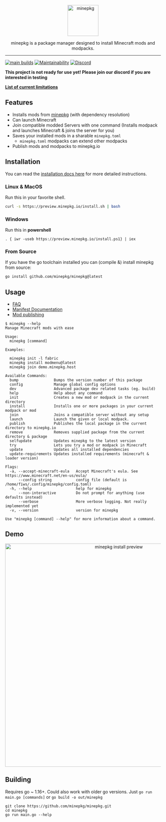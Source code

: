 <p align="center">
  <img align="center" width="100" src="./assets/logo.svg" alt="minepkg" />
  <div align="center">
    minepkg is a package manager designed to install Minecraft mods and modpacks.
  </div>
</p>

---

[![main builds](https://github.com/minepkg/minepkg/actions/workflows/main-builds.yml/badge.svg)](https://github.com/minepkg/minepkg/actions/workflows/main-builds.yml)
[![Maintainability](https://api.codeclimate.com/v1/badges/cd2f11d2dd41dee1fcbc/maintainability)](https://codeclimate.com/github/minepkg/minepkg/maintainability)
[![Discord](https://img.shields.io/discord/517070108191883266.svg?logo=discord)](https://discord.gg/6tjBR5t)

**This project is not ready for use yet! Please join our discord if you are interested in testing**

**[List of current limitations](https://preview.minepkg.io/docs/current-state#current-limitations#:~:text=Current%20limitations)**

## Features

* Installs mods from [minepkg](https://preview.minepkg.io/) (with dependency resolution)
* Can launch Minecraft
* Join compatible modded Servers with one command (Installs modpack and launches Minecraft & joins the server for you)
* Saves your installed mods in a sharable `minepkg.toml`
  * `minepkg.toml` modpacks can extend other modpacks
* Publish mods and modpacks to minepkg.io

## Installation

You can read the [installation docs here](https://preview.minepkg.io/docs/install) for more detailed instructions.

### Linux & MacOS

Run this in your favorite shell.

```bash
curl -s https://preview.minepkg.io/install.sh | bash
```

### Windows

Run this in **powershell**

```
. { iwr -useb https://preview.minepkg.io/install.ps1} | iex
```

### From Source

If you have the go toolchain installed you can (compile &) install minepkg from source:

```bash
go install github.com/minepkg/minepkg@latest
```

## Usage

* [FAQ](https://preview.minepkg.io/docs/faq)
* [Manifest Documentation](https://preview.minepkg.io/docs/manifest)
* [Mod publishing](https://preview.minepkg.io/docs/mod-publishing)

```
$ minepkg --help
Manage Minecraft mods with ease

Usage:
  minepkg [command]

Examples:

  minepkg init -l fabric
  minepkg install modmenu@latest
  minepkg join demo.minepkg.host

Available Commands:
  bump                Bumps the version number of this package
  config              Manage global config options
  dev                 Advanced package dev related tasks (eg. build)
  help                Help about any command
  init                Creates a new mod or modpack in the current directory
  install             Installs one or more packages in your current modpack or mod
  join                Joins a compatible server without any setup
  launch              Launch the given or local modpack.
  publish             Publishes the local package in the current directory to minepkg.io
  remove              Removes supplied package from the current directory & package
  selfupdate          Updates minepkg to the latest version
  try                 Lets you try a mod or modpack in Minecraft
  update              Updates all installed dependencies
  update-requirements Updates installed requirements (minecraft & loader version)

Flags:
  -a, --accept-minecraft-eula   Accept Minecraft's eula. See https://www.minecraft.net/en-us/eula/
      --config string           config file (default is /home/fiws/.config/minepkg/config.toml)
  -h, --help                    help for minepkg
      --non-interactive         Do not prompt for anything (use defaults instead)
      --verbose                 More verbose logging. Not really implemented yet
  -v, --version                 version for minepkg

Use "minepkg [command] --help" for more information about a command.

```

## Demo

<p align="center">
  <img width="720" src="https://i.imgur.com/Sbwlre9.gif" alt="minepkg install preview" />
</p>

## Building

Requires go ~ 1.16+. Could also work with older go versions.
Just `go run main.go [commands]` or `go build -o out/minepkg`

```
git clone https://github.com/minepkg/minepkg.git
cd minepkg
go run main.go --help
```

